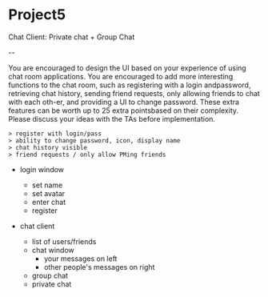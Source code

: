 # Project5

Chat Client: Private chat + Group Chat

--

You are encouraged to design the UI based on your experience of using chat room applications. You are encouraged to add more interesting functions to the chat room, such as registering with a login andpassword, retrieving chat history, sending friend requests, only allowing friends to chat with each oth-er, and providing a UI to change password. These extra features can be worth up to 25 extra pointsbased on their complexity. Please discuss your ideas with the TAs before implementation. 

	> register with login/pass
	> ability to change password, icon, display name
	> chat history visible 
	> friend requests / only allow PMing friends

- login window
	- set name
	- set avatar
	- enter chat
	- register

- chat client
	- list of users/friends
	- chat window
		- your messages on left
		- other people's messages on right
	- group chat
	- private chat


